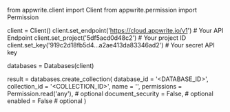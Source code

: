 from appwrite.client import Client
from appwrite.permission import Permission

client = Client()
client.set_endpoint('https://cloud.appwrite.io/v1') # Your API Endpoint
client.set_project('5df5acd0d48c2') # Your project ID
client.set_key('919c2d18fb5d4...a2ae413da83346ad2') # Your secret API key

databases = Databases(client)

result = databases.create_collection(
    database_id = '<DATABASE_ID>',
    collection_id = '<COLLECTION_ID>',
    name = '<NAME>',
    permissions = Permission.read('any'), # optional
    document_security = False, # optional
    enabled = False # optional
)
